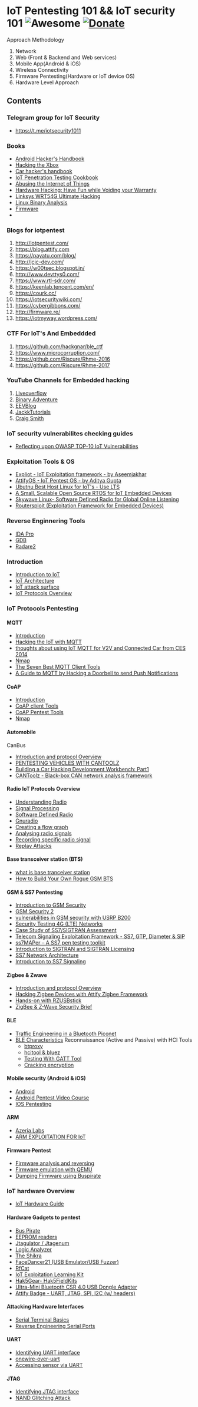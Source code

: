 # IoT Pentesting 101 && IoT security 101	![Awesome](https://cdn.rawgit.com/sindresorhus/awesome/d7305f38d29fed78fa85652e3a63e154dd8e8829/media/badge.svg)  [![Donate](https://img.shields.io/badge/Donate-PayPal-green.svg)](https://www.paypal.com/cgi-bin/webscr?cmd=_s-xclick&hosted_button_id=paypal.me/v33ruiot)

Approach Methodology 
  
  1. Network 
  2. Web (Front & Backend and Web services)
  3. Mobile App(Android & iOS)
  4. Wireless Connectivity 
  5. Firmware Pentesting(Hardware or IoT device OS)
  6. Hardware Level Approach 



## Contents
<!-- START doctoc generated TOC please keep comment here to allow auto update -->
<!-- DON'T EDIT THIS SECTION, INSTEAD RE-RUN doctoc TO UPDATE -->

### Telegram group for IoT Security
- https://t.me/iotsecurity1011

### Books

- [Android Hacker's Handbook](https://www.amazon.in/Android-Hackers-Handbook-MISL-WILEY-Joshua/dp/812654922X)
- [Hacking the Xbox](https://www.nostarch.com/xboxfree)
- [Car hacker's handbook](http://opengarages.org/handbook)
- [IoT Penetration Testing Cookbook](https://www.packtpub.com/networking-and-servers/iot-penetration-testing-cookbook)
- [Abusing the Internet of Things](https://www.amazon.in/Abusing-Internet-Things-Blackouts-Freakouts-ebook/dp/B013VQ7N36)
- [Hardware Hacking: Have Fun while Voiding your Warranty](https://www.elsevier.com/books/hardware-hacking/grand/978-1-932266-83-2)
- [Linksys WRT54G Ultimate Hacking](https://www.amazon.com/Linksys-WRT54G-Ultimate-Hacking-Asadoorian/dp/1597491667)
- [Linux Binary Analysis](https://www.packtpub.com/networking-and-servers/learning-linux-binary-analysis)
- [Firmware](https://www.amazon.com/Firmware-Handbook-Embedded-Technology/dp/075067606X)
- 

### Blogs for iotpentest

1. http://iotpentest.com/
2. https://blog.attify.com
3. https://payatu.com/blog/
4. http://jcjc-dev.com/
5. https://w00tsec.blogspot.in/
6. http://www.devttys0.com/
7. https://www.rtl-sdr.com/
8. https://keenlab.tencent.com/en/
9. https://courk.cc/
10. https://iotsecuritywiki.com/
11. https://cybergibbons.com/
12. http://firmware.re/
13. https://iotmyway.wordpress.com/

### CTF For IoT's And Embeddded
1. https://github.com/hackgnar/ble_ctf
2. https://www.microcorruption.com/
3. https://github.com/Riscure/Rhme-2016
4. https://github.com/Riscure/Rhme-2017

### YouTube Channels for Embedded hacking
1. [Liveoverflow](https://www.youtube.com/channel/UClcE-kVhqyiHCcjYwcpfj9w)
2. [Binary Adventure](https://www.youtube.com/channel/UCSLlgiYtOXZnYPba_W4bHqQ)
3. [EEVBlog](https://www.youtube.com/user/EEVblog)
4. [JackkTutorials](https://www.youtube.com/channel/UC64x_rKHxY113KMWmprLBPA)
5. [Craig Smith](https://www.youtube.com/channel/UCxC8G4Oeed4N0-GVeDdFoSA)


### IoT security vulnerabilites checking guides

- [Reflecting upon OWASP TOP-10 IoT Vulnerabilities](https://embedi.com/blog/reflecting-upon-owasp-top-10-iot-vulnerabilities/)


### Exploitation Tools & OS 
- [Expliot - IoT Exploitation framework - by Aseemjakhar](https://gitlab.com/expliot_framework/expliot)
- [AttifyOS - IoT Pentest OS - by Aditya Gupta](https://github.com/adi0x90/attifyos)
- [Ubutnu Best Host Linux for IoT's - Use LTS](https://www.ubuntu.com/)
- [A Small, Scalable Open Source RTOS for IoT Embedded Devices](https://www.zephyrproject.org/)
- [Skywave Linux- Software Defined Radio for Global Online Listening](https://skywavelinux.com/)
- [Routersploit (Exploitation Framework for Embedded Devices)](https://github.com/threat9/routersploit)

### Reverse Enginnering Tools
- [IDA Pro](https://www.youtube.com/watch?v=fgMl0Uqiey8)
- [GDB](https://www.youtube.com/watch?v=fgMl0Uqiey8)
- [Radare2](https://radare.gitbooks.io/radare2book/content/)


### Introduction

- [Introduction to IoT](https://en.wikipedia.org/wiki/Internet_of_things)
- [IoT Architecture](https://www.c-sharpcorner.com/UploadFile/f88748/internet-of-things-part-2/)
- [IoT attack surface](https://www.owasp.org/index.php/IoT_Attack_Surface_Areas)
- [IoT Protocols Overview](https://www.postscapes.com/internet-of-things-protocols/) 


### IoT Protocols Pentesting 

#### MQTT
- [Introduction](https://www.hivemq.com/blog/mqtt-essentials-part-1-introducing-mqtt)
- [Hacking the IoT with MQTT](https://morphuslabs.com/hacking-the-iot-with-mqtt-8edaf0d07b9b)
- [thoughts about using IoT MQTT for V2V and Connected Car from CES 2014](https://mobilebit.wordpress.com/tag/mqtt/)
- [Nmap](https://nmap.org/nsedoc/lib/mqtt.html)
- [The Seven Best MQTT Client Tools](https://www.hivemq.com/blog/seven-best-mqtt-client-tools)
- [A Guide to MQTT by Hacking a Doorbell to send Push Notifications](https://youtu.be/J_BAXVSVPVI)


#### CoAP
- [Introduction](http://coap.technology/)
- [CoAP client Tools](http://coap.technology/tools.html)
- [CoAP Pentest Tools](https://bitbucket.org/aseemjakhar/expliot_framework)
- [Nmap](https://nmap.org/nsedoc/lib/coap.html)

#### Automobile 
  CanBus
- [Introduction and protocol Overview](https://www.youtube.com/watch?v=FqLDpHsxvf8)	
- [PENTESTING VEHICLES WITH CANTOOLZ](https://www.blackhat.com/docs/eu-16/materials/eu-16-Sintsov-Pen-Testing-Vehicles-With-Cantoolz.pdf)
- [Building a Car Hacking Development Workbench: Part1](https://blog.rapid7.com/2017/07/11/building-a-car-hacking-development-workbench-part-1/)
- [CANToolz - Black-box CAN network analysis framework](https://github.com/CANToolz/CANToolz)

#### Radio IoT Protocols Overview
- [Understanding Radio](https://www.taitradioacademy.com/lessons/introduction-to-radio-communications-principals/)
- [Signal Processing]()
- [Software Defined Radio](https://www.allaboutcircuits.com/technical-articles/introduction-to-software-defined-radio/)
- [Gnuradio](https://wiki.gnuradio.org/index.php/Guided_Tutorial_GRC#Tutorial:_GNU_Radio_Companion)
- [Creating a flow graph](https://blog.didierstevens.com/2017/09/19/quickpost-creating-a-simple-flow-graph-with-gnu-radio-companion/)
- [Analysing radio signals](https://www.rtl-sdr.com/analyzing-433-mhz-transmitters-rtl-sdr/)
- [Recording specific radio signal](https://www.rtl-sdr.com/freqwatch-rtl-sdr-frequency-scanner-recorder/)
- [Replay Attacks](https://www.rtl-sdr.com/tutorial-replay-attacks-with-an-rtl-sdr-raspberry-pi-and-rpitx/)

#### Base transceiver station (BTS)
- [what is base tranceiver station](https://en.wikipedia.org/wiki/Base_transceiver_station)
- [How to Build Your Own Rogue GSM BTS](https://www.evilsocket.net/2016/03/31/how-to-build-your-own-rogue-gsm-bts-for-fun-and-profit/)

#### GSM & SS7 Pentesting
- [Introduction to GSM Security](http://www.pentestingexperts.com/introduction-to-gsm-security/)
- [GSM Security 2 ](https://www.ehacking.net/2011/02/gsm-security-2.html)
- [vulnerabilities in GSM security with USRP B200](https://ieeexplore.ieee.org/document/7581461/)
- [Security Testing 4G (LTE) Networks](https://labs.mwrinfosecurity.com/assets/BlogFiles/mwri-44con-lte-presentation-2012-09-11.pdf)
- [Case Study of SS7/SIGTRAN Assessment](https://nullcon.net/website/archives/pdf/goa-2017/case-study-of-SS7-sigtran.pdf)
- [Telecom Signaling Exploitation Framework - SS7, GTP, Diameter & SIP](https://github.com/SigPloiter/SigPloit)
- [ss7MAPer – A SS7 pen testing toolkit](https://n0where.net/ss7-pentesting-toolkit-ss7maper)
- [Introduction to SIGTRAN and SIGTRAN Licensing](https://www.youtube.com/watch?v=XUY6pyoRKsg)
- [SS7 Network Architecture](https://youtu.be/pg47dDUL1T0)
- [Introduction to SS7 Signaling](https://www.patton.com/whitepapers/Intro_to_SS7_Tutorial.pdf)

#### Zigbee & Zwave
- [Introduction and protocol Overview](http://www.informit.com/articles/article.aspx?p=1409785)
- [Hacking Zigbee Devices with Attify Zigbee Framework](https://blog.attify.com/hack-iot-devices-zigbee-sniffing-exploitation/)
- [Hands-on with RZUSBstick](https://uk.rs-online.com/web/p/radio-frequency-development-kits/6962415/) 
- [ZigBee & Z-Wave Security Brief](http://www.riverloopsecurity.com/blog/2018/05/zigbee-zwave-part1/)

#### BLE
- [Traffic Engineering in a  Bluetooth Piconet](http://www.diva-portal.org/smash/get/diva2:833159/FULLTEXT01.pdf)
- [BLE Characteristics](https://devzone.nordicsemi.com/tutorials/b/bluetooth-low-energy/posts/ble-characteristics-a-beginners-tutorial0)
   Reconnaissance (Active and Passive) with HCI Tools
    - [btproxy](https://github.com/conorpp/btproxy)
    - [hcitool & bluez](https://www.pcsuggest.com/linux-bluetooth-setup-hcitool-bluez)
    - [Testing With GATT Tool](https://www.jaredwolff.com/blog/get-started-with-bluetooth-low-energy/)
    - [Cracking encryption](https://github.com/mikeryan/crackle)

#### Mobile security (Android & iOS)
 - [Android](https://www.packtpub.com/hardware-and-creative/learning-pentesting-android-devices)
 - [Android Pentest Video Course](https://www.youtube.com/watch?v=zHknRia3I6s&list=PLWPirh4EWFpESLreb04c4eZoCvJQJrC6H)
 - [IOS Pentesting](https://web.securityinnovation.com/hubfs/iOS%20Hacking%20Guide.pdf?)

#### ARM
- [Azeria Labs](https://azeria-labs.com/)
- [ARM EXPLOITATION FOR IoT](https://www.exploit-db.com/docs/english/43906-arm-exploitation-for-iot.pdf)

#### Firmware Pentest
 - [Firmware analysis and reversing](https://www.youtube.com/watch?v=G0NNBloGIvs)
 - [Firmware emulation with QEMU](https://www.youtube.com/watch?v=G0NNBloGIvs)
 - [Dumping Firmware using Buspirate](http://iotpentest.com/tag/pulling-firmware/)

### IoT hardware Overview
 - [IoT Hardware Guide](https://www.postscapes.com/internet-of-things-hardware/)	
 
#### Hardware Gadgets to pentest
  - [Bus Pirate](https://www.sparkfun.com/products/12942)
  - [EEPROM readers](https://www.ebay.com/bhp/eeprom-reader)
  - [Jtagulator / Jtagenum](https://www.adafruit.com/product/1550)
  - [Logic Analyzer](https://www.saleae.com/)
  - [The Shikra](https://int3.cc/products/the-shikra)
  - [FaceDancer21 (USB Emulator/USB Fuzzer)](https://int3.cc/products/facedancer21)
  - [RfCat](https://int3.cc/products/rfcat)
  - [IoT Exploitation Learning Kit](https://www.attify.com/attify-store/iot-exploitation-learning-kit)
  - [Hak5Gear- Hak5FieldKits](https://hakshop.com/)
  - [Ultra-Mini Bluetooth CSR 4.0 USB Dongle Adapter](https://www.ebay.in/itm/Ultra-Mini-Bluetooth-CSR-4-0-USB-Dongle-Adapter-Black-Golden-with-2-yr-wrnty-/332302813975)
  - [Attify Badge - UART, JTAG, SPI, I2C (w/ headers)](https://www.attify-store.com/products/attify-badge-assess-security-of-iot-devices)
    
#### Attacking Hardware Interfaces
   -	[Serial Terminal Basics](https://learn.sparkfun.com/tutorials/terminal-basics/all)
   -  [Reverse Engineering Serial Ports](http://www.devttys0.com/2012/11/reverse-engineering-serial-ports/)
      
#### UART  
   - [Identifying UART interface](https://www.mikroe.com/blog/uart-serial-communication)
   - [onewire-over-uart](https://github.com/dword1511/onewire-over-uart)
   - [Accessing sensor via UART](http://home.wlu.edu/~levys/courses/csci250s2017/SensorsSignalsSerialSockets.pdf)
#### JTAG
   - [Identifying JTAG interface](https://blog.senr.io/blog/jtag-explained)
   - [NAND Glitching Attack](http://www.brettlischalk.com/posts/nand-glitching-wink-hub-for-root)
